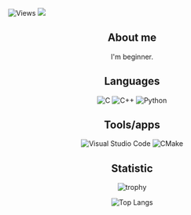 ![Views](https://komarev.com/ghpvc/?username=TheB1t)
![](https://hit.yhype.me/github/profile?user_id=40766598)

<h2 align="center">About me</h2>
<div align="center">

I'm beginner.

</div>
<h2 align="center">Languages</h2>
<div align="center">

![C](https://img.shields.io/badge/c-%2300599C.svg?style=for-the-badge&logo=c&logoColor=white)
![C++](https://img.shields.io/badge/c++-%2300599C.svg?style=for-the-badge&logo=c%2B%2B&logoColor=white)
![Python](https://img.shields.io/badge/python-3670A0?style=for-the-badge&logo=python&logoColor=ffdd54)

</div>
<h2 align="center">Tools/apps</h2>
<div align="center">

![Visual Studio Code](https://img.shields.io/badge/VSCode-0078d7.svg?style=for-the-badge&logo=visual-studio-code&logoColor=white)
![CMake](https://img.shields.io/badge/CMake-%23008FBA.svg?style=for-the-badge&logo=cmake&logoColor=white)

</div>
<h2 align="center">Statistic</h2>
<div align="center">

![trophy](https://github-profile-trophy.vercel.app/?username=varvarian1&theme=onedark)

![Top Langs](https://github-readme-stats.vercel.app/api/top-langs/?username=varvarian1&layout=donut-vertical&bg_color=222222&text_color=888888)

</div>
